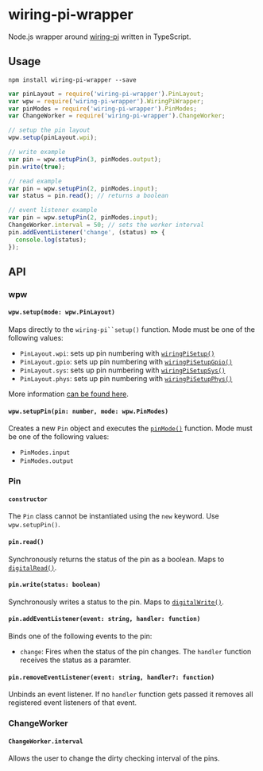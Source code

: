 # wiring-pi-wrapper

Node.js wrapper around [wiring-pi](https://github.com/eugeneware/wiring-pi) written in TypeScript.

## Usage

`npm install wiring-pi-wrapper --save`

```javascript
var pinLayout = require('wiring-pi-wrapper').PinLayout;
var wpw = require('wiring-pi-wrapper').WiringPiWrapper;
var pinModes = require('wiring-pi-wrapper').PinModes;
var ChangeWorker = require('wiring-pi-wrapper').ChangeWorker;

// setup the pin layout
wpw.setup(pinLayout.wpi);

// write example
var pin = wpw.setupPin(3, pinModes.output);
pin.write(true);

// read example
var pin = wpw.setupPin(2, pinModes.input);
var status = pin.read(); // returns a boolean

// event listener example
var pin = wpw.setupPin(2, pinModes.input);
ChangeWorker.interval = 50; // sets the worker interval
pin.addEventListener('change', (status) => {
  console.log(status);
});
```

## API

### wpw

#### `wpw.setup(mode: wpw.PinLayout)`

Maps directly to the `wiring-pi``setup()` function. Mode must be one of the following values:

- `PinLayout.wpi`: sets up pin numbering with [`wiringPiSetup()`](https://github.com/eugeneware/wiring-pi/blob/master/DOCUMENTATION.md#wiringpisetup)
- `PinLayout.gpio`: sets up pin numbering with [`wiringPiSetupGpio()`](https://github.com/eugeneware/wiring-pi/blob/master/DOCUMENTATION.md#wiringpisetupgpio)
- `PinLayout.sys`: sets up pin numbering with [`wiringPiSetupSys()`](https://github.com/eugeneware/wiring-pi/blob/master/DOCUMENTATION.md#wiringpisetupphys)
- `PinLayout.phys`: sets up pin numbering with [`wiringPiSetupPhys()`](https://github.com/eugeneware/wiring-pi/blob/master/DOCUMENTATION.md#wiringpisetupsys)

More information [can be found here](https://github.com/eugeneware/wiring-pi/blob/master/DOCUMENTATION.md#setupmode).

#### `wpw.setupPin(pin: number, mode: wpw.PinModes)`

Creates a new `Pin` object and executes the [`pinMode()`](https://github.com/eugeneware/wiring-pi/blob/master/DOCUMENTATION.md#pinmodepin-mode) function. Mode must be one of the following values:

- `PinModes.input`
- `PinModes.output`

### Pin

#### `constructor`

The `Pin` class cannot be instantiated using the `new` keyword. Use `wpw.setupPin()`.

#### `pin.read()`

Synchronously returns the status of the pin as a boolean. Maps to [`digitalRead()`](https://github.com/eugeneware/wiring-pi/blob/master/DOCUMENTATION.md#digitalreadpin).

#### `pin.write(status: boolean)`

Synchronously writes a status to the pin. Maps to [`digitalWrite()`](https://github.com/eugeneware/wiring-pi/blob/master/DOCUMENTATION.md#digitalwritepin-state).

#### `pin.addEventListener(event: string, handler: function)`

Binds one of the following events to the pin:

- `change`: Fires when the status of the pin changes. The `handler` function receives the status as a paramter.

#### `pin.removeEventListener(event: string, handler?: function)`

Unbinds an event listener. If no `handler` function gets passed it removes all registered event listeners of that event.

### ChangeWorker

#### `ChangeWorker.interval`

Allows the user to change the dirty checking interval of the pins.
